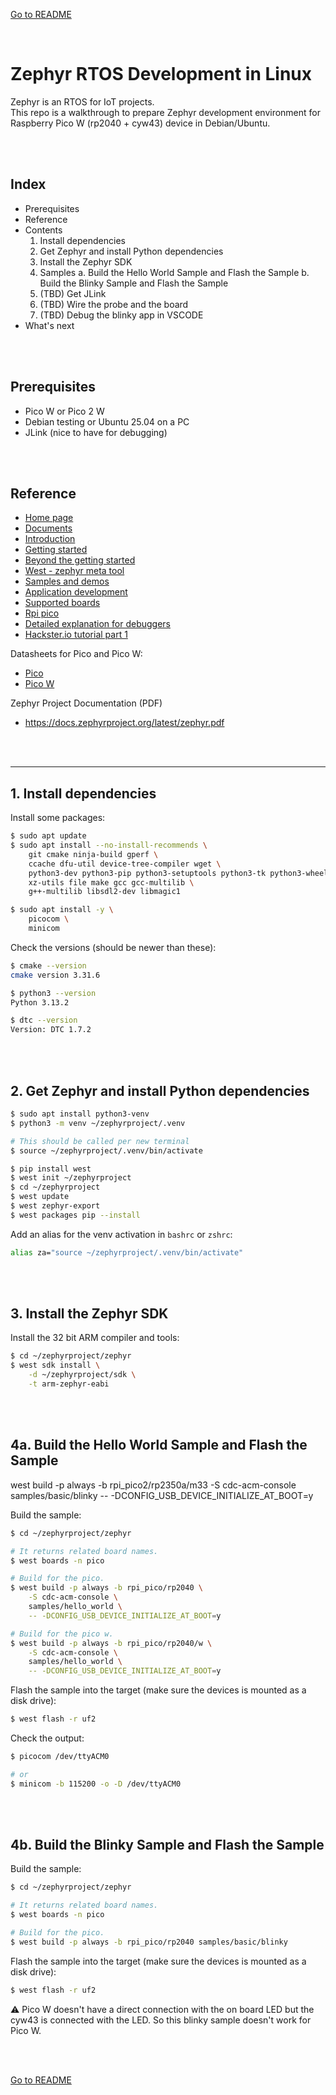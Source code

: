 [Go to README](./README.md)

<br/>


# Zephyr RTOS Development in Linux

Zephyr is an RTOS for IoT projects.  
This repo is a walkthrough to prepare Zephyr development environment for Raspberry Pico W (rp2040 + cyw43) device in Debian/Ubuntu.

<br/><br/>

## Index

- Prerequisites
- Reference
- Contents
    1. Install dependencies
    2. Get Zephyr and install Python dependencies
    3. Install the Zephyr SDK
    4. Samples
        a. Build the Hello World Sample and Flash the Sample
        b. Build the Blinky Sample and Flash the Sample
    5. (TBD) Get JLink
    6. (TBD) Wire the probe and the board
    7. (TBD) Debug the blinky app in VSCODE
- What's next 

<br/><br/>

## Prerequisites

- Pico W or Pico 2 W
- Debian testing or Ubuntu 25.04 on a PC
- JLink (nice to have for debugging)

<br/><br/>

## Reference

- [Home page](https://zephyrproject.org)
- [Documents](https://docs.zephyrproject.org/latest/)
- [Introduction](https://docs.zephyrproject.org/latest/introduction/index.html#project-resources)
- [Getting started](https://docs.zephyrproject.org/latest/getting_started/index.html)
- [Beyond the getting started](https://docs.zephyrproject.org/latest/guides/beyond-GSG.html#beyond-gsg)
- [West - zephyr meta tool](https://docs.zephyrproject.org/latest/guides/west/index.html#west)
- [Samples and demos](https://docs.zephyrproject.org/latest/samples/index.html#samples-and-demos)
- [Application development](https://docs.zephyrproject.org/latest/application/index.html#application)
- [Supported boards](https://docs.zephyrproject.org/latest/boards/index.html#)
- [Rpi pico](https://docs.zephyrproject.org/latest/boards/raspberrypi/rpi_pico/doc/index.html)
- [Detailed explanation for debuggers](https://interrupt.memfault.com/blog/a-deep-dive-into-arm-cortex-m-debug-interfaces)
- [Hackster.io tutorial part 1](https://www.hackster.io/cdwilson/zephyr-rtos-on-raspberry-pi-pico-2-part-1-cf39f0)

Datasheets for Pico and Pico W:
- [Pico](https://datasheets.raspberrypi.com/pico/pico-datasheet.pdf)
- [Pico W](https://datasheets.raspberrypi.com/picow/pico-w-datasheet.pdf)

Zephyr Project Documentation (PDF)
- https://docs.zephyrproject.org/latest/zephyr.pdf

<br/><br/>

---

## 1. Install dependencies

Install some packages:
```sh
$ sudo apt update
$ sudo apt install --no-install-recommends \
    git cmake ninja-build gperf \
    ccache dfu-util device-tree-compiler wget \
    python3-dev python3-pip python3-setuptools python3-tk python3-wheel \
    xz-utils file make gcc gcc-multilib \
    g++-multilib libsdl2-dev libmagic1

$ sudo apt install -y \
    picocom \
    minicom
```

Check the versions (should be newer than these):
```sh
$ cmake --version
cmake version 3.31.6

$ python3 --version
Python 3.13.2

$ dtc --version
Version: DTC 1.7.2
```

<br/><br/>

## 2. Get Zephyr and install Python dependencies

```sh
$ sudo apt install python3-venv
$ python3 -m venv ~/zephyrproject/.venv

# This should be called per new terminal
$ source ~/zephyrproject/.venv/bin/activate 

$ pip install west
$ west init ~/zephyrproject
$ cd ~/zephyrproject
$ west update
$ west zephyr-export
$ west packages pip --install
```

Add an alias for the venv activation in `bashrc` or `zshrc`:
```sh
alias za="source ~/zephyrproject/.venv/bin/activate"
```

<br/><br/>

## 3. Install the Zephyr SDK

Install the 32 bit ARM compiler and tools:
```sh
$ cd ~/zephyrproject/zephyr
$ west sdk install \
    -d ~/zephyrproject/sdk \
    -t arm-zephyr-eabi
```

<br/><br/>

## 4a. Build the Hello World Sample and Flash the Sample

west build -p always -b rpi_pico2/rp2350a/m33 -S cdc-acm-console samples/basic/blinky -- -DCONFIG_USB_DEVICE_INITIALIZE_AT_BOOT=y

Build the sample:
```sh
$ cd ~/zephyrproject/zephyr

# It returns related board names.
$ west boards -n pico 

# Build for the pico.
$ west build -p always -b rpi_pico/rp2040 \
    -S cdc-acm-console \
    samples/hello_world \
    -- -DCONFIG_USB_DEVICE_INITIALIZE_AT_BOOT=y

# Build for the pico w.
$ west build -p always -b rpi_pico/rp2040/w \
    -S cdc-acm-console \
    samples/hello_world \
    -- -DCONFIG_USB_DEVICE_INITIALIZE_AT_BOOT=y
```

Flash the sample into the target (make sure the devices is mounted as a disk drive):
```sh
$ west flash -r uf2
```

Check the output:
```sh
$ picocom /dev/ttyACM0

# or
$ minicom -b 115200 -o -D /dev/ttyACM0
```

<br/><br/>

## 4b. Build the Blinky Sample and Flash the Sample

Build the sample:
```sh
$ cd ~/zephyrproject/zephyr

# It returns related board names.
$ west boards -n pico 

# Build for the pico.
$ west build -p always -b rpi_pico/rp2040 samples/basic/blinky
```

Flash the sample into the target (make sure the devices is mounted as a disk drive):
```sh
$ west flash -r uf2
```

:warning: Pico W doesn't have a direct connection with the on board LED but the cyw43 is connected with the LED. So this blinky sample doesn't work for Pico W.

<br/><br/>










[Go to README](./README.md)
